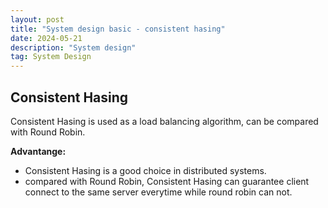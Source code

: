 ```yaml
---
layout: post
title: "System design basic - consistent hasing"
date: 2024-05-21
description: "System design"
tag: System Design
---
```


## Consistent Hasing

Consistent Hasing is used as a load balancing algorithm, can be compared with Round Robin.

**Advantange:**

- Consistent Hasing is a good choice in distributed systems.
- compared with Round Robin, Consistent Hasing can guarantee client connect to the same server everytime while round robin can not.
